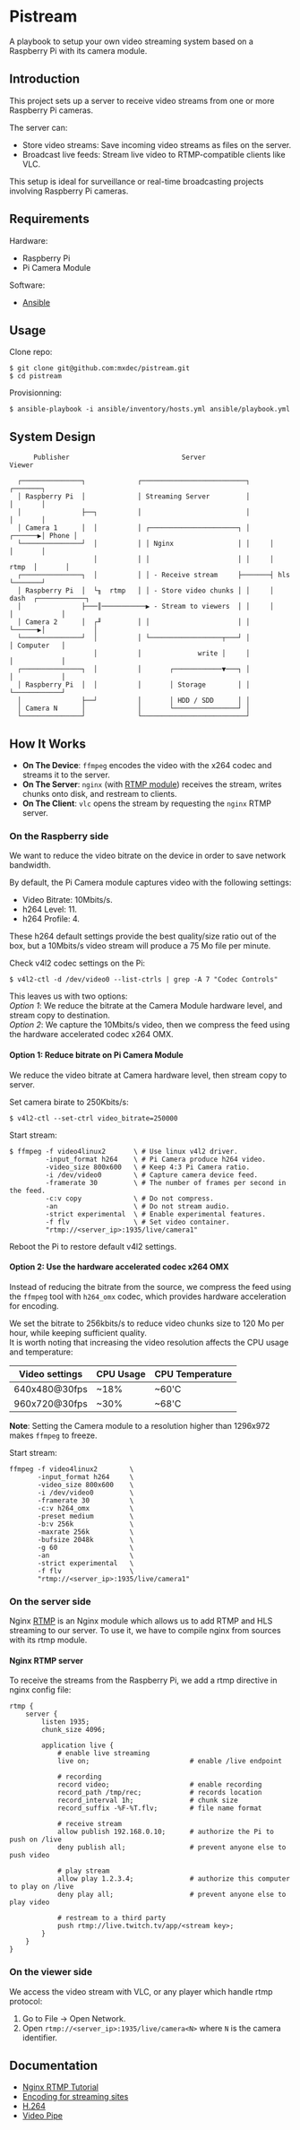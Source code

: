 # Pistream

A playbook to setup your own video streaming system based on a Raspberry Pi with its camera module.


## Introduction

This project sets up a server to receive video streams from one or more Raspberry Pi cameras.

The server can:
- Store video streams: Save incoming video streams as files on the server.
- Broadcast live feeds: Stream live video to RTMP-compatible clients like VLC.

This setup is ideal for surveillance or real-time broadcasting projects involving Raspberry Pi cameras.


## Requirements

Hardware:
- Raspberry Pi
- Pi Camera Module

Software:
- [Ansible](https://docs.ansible.com/ansible/latest/installation_guide/intro_installation.html)


## Usage

Clone repo:
```
$ git clone git@github.com:mxdec/pistream.git
$ cd pistream
```

Provisionning:
```
$ ansible-playbook -i ansible/inventory/hosts.yml ansible/playbook.yml
```


## System Design

```
      Publisher                            Server                         Viewer

  ┌───────────────┐             ┌──────────────────────────┐             ┌───────┐
  │ Raspberry Pi  │             │ Streaming Server         │             │       │
  │               ├──┐          │                          │             │       │
  │ Camera 1      │  │          │ ┌──────────────────────┐ │     ┌──────▶│ Phone │
  └───────────────┘  │          │ │ Nginx                │ │     │       │       │
                     │          │ │                      │ │     │ rtmp  │       │
  ┌───────────────┐  │          │ │ - Receive stream     ├───────┤ hls   └───────┘
  │ Raspberry Pi  │  └╖  rtmp   │ │ - Store video chunks │ │     │ dash  ┌────────────┐
  │               ├───║───────────▶ - Stream to viewers  │ │     │       │            │
  │ Camera 2      │  ┌╜         │ │                      │ │     └──────▶│            │
  └───────────────┘  │          │ └──────────────────┬───┘ │             │ Computer   │
                     │          │              write │     │             │            │
  ┌───────────────┐  │          │       ┌────────────▼───┐ │             │            │
  │ Raspberry Pi  │  │          │       │ Storage        │ │             └────────────┘
  │               ├──┘          │       │ HDD / SDD      │ │
  │ Camera N      │             │       └────────────────┘ │
  └───────────────┘             └──────────────────────────┘
```


## How It Works

- **On The Device**: `ffmpeg` encodes the video with the x264 codec and streams it to the server.
- **On The Server**: `nginx` (with [RTMP module](https://github.com/arut/nginx-rtmp-module)) receives the stream, writes chunks onto disk, and restream to clients.
- **On The Client**: `vlc` opens the stream by requesting the `nginx` RTMP server.


### On the Raspberry side

We want to reduce the video bitrate on the device in order to save network bandwidth.

By default, the Pi Camera module captures video with the following settings:
- Video Bitrate: 10Mbits/s.
- h264 Level: 11.
- h264 Profile: 4.

These h264 default settings provide the best quality/size ratio out of the box, but a 10Mbits/s video stream will produce a 75 Mo file per minute.

Check v4l2 codec settings on the Pi:
```
$ v4l2-ctl -d /dev/video0 --list-ctrls | grep -A 7 "Codec Controls"
```

This leaves us with two options:<br>
*Option 1*: We reduce the bitrate at the Camera Module hardware level, and stream copy to destination.<br>
*Option 2*: We capture the 10Mbits/s video, then we compress the feed using the hardware accelerated codec x264 OMX.

#### Option 1: Reduce bitrate on Pi Camera Module

We reduce the video bitrate at Camera hardware level, then stream copy to server.

Set camera birate to 250Kbits/s:
```
$ v4l2-ctl --set-ctrl video_bitrate=250000
```

Start stream:
```
$ ffmpeg -f video4linux2       \ # Use linux v4l2 driver.
         -input_format h264    \ # Pi Camera produce h264 video.
         -video_size 800x600   \ # Keep 4:3 Pi Camera ratio.
         -i /dev/video0        \ # Capture camera device feed.
         -framerate 30         \ # The number of frames per second in the feed.
         -c:v copy             \ # Do not compress.
         -an                   \ # Do not stream audio.
         -strict experimental  \ # Enable experimental features.
         -f flv                \ # Set video container.
         "rtmp://<server_ip>:1935/live/camera1"
```

Reboot the Pi to restore default v4l2 settings.

#### Option 2: Use the hardware accelerated codec x264 OMX

Instead of reducing the bitrate from the source, we compress the feed using the `ffmpeg` tool with `h264_omx` codec, which provides hardware acceleration for encoding.

We set the bitrate to 256kbits/s to reduce video chunks size to 120 Mo per hour, while keeping sufficient quality.<br>
It is worth noting that increasing the video resolution affects the CPU usage and temperature:

| Video settings | CPU Usage | CPU Temperature |
| --- | --- | --- |
| 640x480@30fps | ~18% | ~60'C |
| 960x720@30fps | ~30% | ~68'C |


**Note**: Setting the Camera module to a resolution higher than 1296x972 makes `ffmpeg` to freeze.

Start stream:
```
ffmpeg -f video4linux2        \
       -input_format h264     \
       -video_size 800x600    \
       -i /dev/video0         \
       -framerate 30          \
       -c:v h264_omx          \
       -preset medium         \
       -b:v 256k              \
       -maxrate 256k          \
       -bufsize 2048k         \
       -g 60                  \
       -an                    \
       -strict experimental   \
       -f flv                 \
       "rtmp://<server_ip>:1935/live/camera1"
```


### On the server side

Nginx [RTMP](https://github.com/arut/nginx-rtmp-module) is an Nginx module which allows us to add RTMP and HLS streaming to our server.
To use it, we have to compile nginx from sources with its rtmp module.


#### Nginx RTMP server

To receive the streams from the Raspberry Pi, we add a rtmp directive in nginx config file:
```
rtmp {
    server {
        listen 1935;
        chunk_size 4096;

        application live {
            # enable live streaming
            live on;                         # enable /live endpoint

            # recording
            record video;                    # enable recording
            record_path /tmp/rec;            # records location
            record_interval 1h;              # chunk size
            record_suffix -%F-%T.flv;        # file name format

            # receive stream
            allow publish 192.168.0.10;      # authorize the Pi to push on /live
            deny publish all;                # prevent anyone else to push video

            # play stream
            allow play 1.2.3.4;              # authorize this computer to play on /live
            deny play all;                   # prevent anyone else to play video

            # restream to a third party
            push rtmp://live.twitch.tv/app/<stream key>;
        }
    }
}
```

### On the viewer side

We access the video stream with VLC, or any player which handle rtmp protocol:
1. Go to File -> Open Network.
2. Open `rtmp://<server_ip>:1935/live/camera<N>` where `N` is the camera identifier.


## Documentation

- [Nginx RTMP Tutorial](https://www.nginx.com/blog/video-streaming-for-remote-learning-with-nginx/)
- [Encoding for streaming sites](https://trac.ffmpeg.org/wiki/EncodingForStreamingSites)
- [H.264](https://trac.ffmpeg.org/wiki/Encode/H.264)
- [Video Pipe](http://huzm.ca/papers/video_pipe.pdf)
